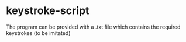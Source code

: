 # keystroke-script
 The program can be provided with a .txt file which contains the required keystrokes (to be imitated)
